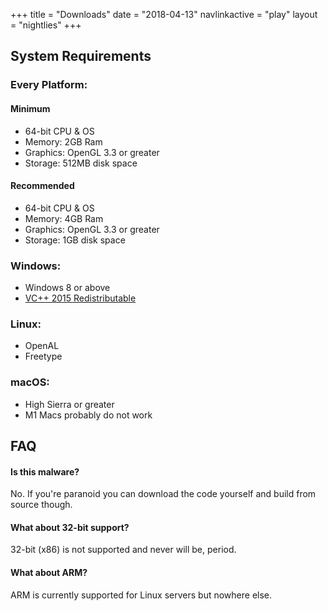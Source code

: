 +++
title = "Downloads"
date = "2018-04-13"
navlinkactive = "play"
layout = "nightlies"
+++


## System Requirements

### Every Platform:

#### Minimum
* 64-bit CPU & OS
* Memory: 2GB Ram
* Graphics: OpenGL 3.3 or greater
* Storage: 512MB disk space

#### Recommended
* 64-bit CPU & OS
* Memory: 4GB Ram
* Graphics: OpenGL 3.3 or greater
* Storage: 1GB disk space

### Windows:

* Windows 8 or above
* [VC++ 2015 Redistributable](https://aka.ms/vs/16/release/vc_redist.x64.exe)

### Linux:

* OpenAL
* Freetype

### macOS:

* High Sierra or greater
* M1 Macs probably do not work

## FAQ

#### Is this malware?

No. If you're paranoid you can download the code yourself and build from source though.

#### What about 32-bit support?

32-bit (x86) is not supported and never will be, period.

#### What about ARM?

ARM is currently supported for Linux servers but nowhere else.
